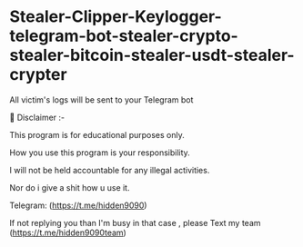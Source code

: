 # Stealer-Clipper-Keylogger-telegram-bot-stealer-crypto-stealer-bitcoin-stealer-usdt-stealer-crypter
All victim's logs will be sent to your Telegram bot





🚧 Disclaimer :-

This program is for educational purposes only.

How you use this program is your responsibility.

I will not be held accountable for any illegal activities.

Nor do i give a shit how u use it.

Telegram: (https://t.me/hidden9090)

If not replying you than I'm busy in that case , please Text my team (https://t.me/hidden9090team)
